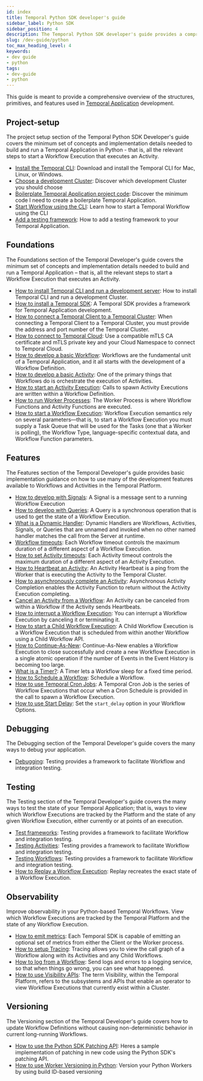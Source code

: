 ```yaml
---
id: index
title: Temporal Python SDK developer's guide
sidebar_label: Python SDK
sidebar_position: 4
description: The Temporal Python SDK developer's guide provides a comprehensive overview of the structures, primitives, and features used in Temporal Application development.
slug: /dev-guide/python
toc_max_heading_level: 4
keywords:
- dev guide
- python
tags:
- dev-guide
- python
---
```


<!-- THIS FILE IS GENERATED. DO NOT EDIT THIS FILE DIRECTLY -->

This guide is meant to provide a comprehensive overview of the structures, primitives, and features used in [Temporal Application](/temporal#temporal-application) development.



## Project-setup

The project setup section of the Temporal Python SDK Developer's guide covers the minimum set of concepts and implementation details needed to build and run a Temporal Application in Python - that is, all the relevant steps to start a Workflow Execution that executes an Activity.

- [Install the Temporal CLI](/dev-guide/python/project-setup#install-cli): Download and install the Temporal CLI for Mac, Linux, or Windows.
- [Choose a development Cluster](/dev-guide/python/project-setup#choose-dev-cluster): Discover which development Cluster you should choose
- [Boilerplate Temporal Application project code](/dev-guide/python/project-setup#boilerplate-project): Discover the minimum code I need to create a boilerplate Temporal Application.
- [Start Workflow using the CLI](/dev-guide/python/project-setup#start-workflow): Learn how to start a Temporal Workflow using the CLI
- [Add a testing framework](/dev-guide/python/project-setup#test-framework): How to add a testing framework to your Temporal Application.

## Foundations

The Foundations section of the Temporal Developer's guide covers the minimum set of concepts and implementation details needed to build and run a Temporal Application – that is, all the relevant steps to start a Workflow Execution that executes an Activity.

- [How to install Temporal CLI and run a development server](/dev-guide/typescript/foundations#run-a-development-server): How to install Temporal CLI and run a development Cluster.
- [How to install a Temporal SDK](/dev-guide/python/foundations#install-a-temporal-sdk): A Temporal SDK provides a framework for Temporal Application development.
- [How to connect a Temporal Client to a Temporal Cluster](/dev-guide/python/foundations#connect-to-a-dev-cluster): When connecting a Temporal Client to a Temporal Cluster, you must provide the address and port number of the Temporal Cluster.
- [How to connect to Temporal Cloud](/dev-guide/python/foundations#connect-to-temporal-cloud): Use a compatible mTLS CA certificate and mTLS private key and your Cloud Namespace to connect to Temporal Cloud.
- [How to develop a basic Workflow](/dev-guide/python/foundations#develop-workflows): Workflows are the fundamental unit of a Temporal Application, and it all starts with the development of a Workflow Definition.
- [How to develop a basic Activity](/dev-guide/python/foundations#develop-activities): One of the primary things that Workflows do is orchestrate the execution of Activities.
- [How to start an Activity Execution](/dev-guide/python/foundations#activity-execution): Calls to spawn Activity Executions are written within a Workflow Definition.
- [How to run Worker Processes](/dev-guide/python/foundations#run-a-dev-worker): The Worker Process is where Workflow Functions and Activity Functions are executed.
- [How to start a Workflow Execution](/dev-guide/python/foundations#start-workflow-execution): Workflow Execution semantics rely on several parameters—that is, to start a Workflow Execution you must supply a Task Queue that will be used for the Tasks (one that a Worker is polling), the Workflow Type, language-specific contextual data, and Workflow Function parameters.


## Features

The Features section of the Temporal Developer's guide provides basic implementation guidance on how to use many of the development features available to Workflows and Activities in the Temporal Platform.

- [How to develop with Signals](/dev-guide/python/features#signals): A Signal is a message sent to a running Workflow Execution
- [How to develop with Queries](/dev-guide/python/features#queries): A Query is a synchronous operation that is used to get the state of a Workflow Execution.
- [What is a Dynamic Handler](/dev-guide/python/features#dynamic-handler): Dynamic Handlers are Workflows, Activities, Signals, or Queries that are unnamed and invoked when no other named handler matches the call from the Server at runtime.
- [Workflow timeouts](/dev-guide/python/features#workflow-timeouts): Each Workflow timeout controls the maximum duration of a different aspect of a Workflow Execution.
- [How to set Activity timeouts](/dev-guide/python/features#activity-timeouts): Each Activity timeout controls the maximum duration of a different aspect of an Activity Execution.
- [How to Heartbeat an Activity](/dev-guide/python/features#activity-heartbeats): An Activity Heartbeat is a ping from the Worker that is executing the Activity to the Temporal Cluster.
- [How to asynchronously complete an Activity](/dev-guide/python/features#asynchronous-activity-completion): Asynchronous Activity Completion enables the Activity Function to return without the Activity Execution completing.
- [Cancel an Activity from a Workflow](/dev-guide/python/features#cancel-an-activity): An Activity can be canceled from within a Workflow if the Activity sends Heartbeats.
- [How to interrupt a Workflow Execution](/dev-guide/python/features#interrupt-a-workflow-execution): You can interrupt a Workflow Execution by canceling it or terminating it.
- [How to start a Child Workflow Execution](/dev-guide/python/features#child-workflows): A Child Workflow Execution is a Workflow Execution that is scheduled from within another Workflow using a Child Workflow API.
- [How to Continue-As-New](/dev-guide/python/features#continue-as-new): Continue-As-New enables a Workflow Execution to close successfully and create a new Workflow Execution in a single atomic operation if the number of Events in the Event History is becoming too large.
- [What is a Timer?](/dev-guide/python/features#timers): A Timer lets a Workflow sleep for a fixed time period.
- [How to Schedule a Workflow](/dev-guide/python/features#schedule-a-workflow): Schedule a Workflow.
- [How to use Temporal Cron Jobs](/dev-guide/python/features#temporal-cron-jobs): A Temporal Cron Job is the series of Workflow Executions that occur when a Cron Schedule is provided in the call to spawn a Workflow Execution.
- [How to use Start Delay](/dev-guide/python/features#start-delay): Set the `start_delay` option in your Workflow Options.

## Debugging

The Debugging section of the Temporal Developer's guide covers the many ways to debug your application.

- [Debugging](/dev-guide/python/debugging#debug): Testing provides a framework to facilitate Workflow and integration testing.

## Testing

The Testing section of the Temporal Developer's guide covers the many ways to test the state of your Temporal Application; that is, ways to view which Workflow Executions are tracked by the Platform and the state of any given Workflow Execution, either currently or at points of an execution.

- [Test frameworks](/dev-guide/python/testing#test-frameworks): Testing provides a framework to facilitate Workflow and integration testing.
- [Testing Activities](/dev-guide/python/testing#test-activities): Testing provides a framework to facilitate Workflow and integration testing.
- [Testing Workflows](/dev-guide/python/testing#test-workflows): Testing provides a framework to facilitate Workflow and integration testing.
- [How to Replay a Workflow Execution](/dev-guide/python/testing#replay): Replay recreates the exact state of a Workflow Execution.

## Observability

Improve observability in your Python-based Temporal Workflows. View which Workflow Executions are tracked by the Temporal Platform and the state of any Workflow Execution.

- [How to emit metrics](/dev-guide/python/observability#metrics): Each Temporal SDK is capable of emitting an optional set of metrics from either the Client or the Worker process.
- [How to setup Tracing](/dev-guide/python/observability#tracing): Tracing allows you to view the call graph of a Workflow along with its Activities and any Child Workflows.
- [How to log from a Workflow](/dev-guide/python/observability#logging): Send logs and errors to a logging service, so that when things go wrong, you can see what happened.
- [How to use Visibility APIs](/dev-guide/python/observability#visibility): The term Visibility, within the Temporal Platform, refers to the subsystems and APIs that enable an operator to view Workflow Executions that currently exist within a Cluster.

## Versioning

The Versioning section of the Temporal Developer's guide covers how to update Workflow Definitions without causing non-deterministic behavior in current long-running Workflows.

- [How to use the Python SDK Patching API](/dev-guide/python/versioning#python-sdk-patching-api): Heres a sample implementation of patching in new code using the Python SDK's patching API.
- [How to use Worker Versioning in Python](/dev-guide/python/versioning#worker-versioning): Version your Python Workers by using build ID-based versioning


